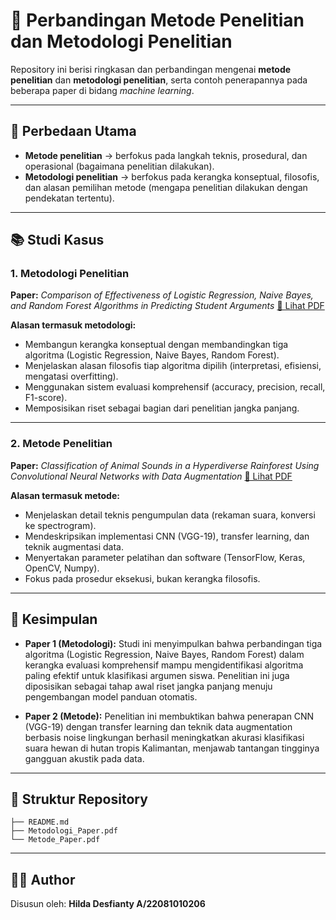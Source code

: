 # 📄 Perbandingan Metode Penelitian dan Metodologi Penelitian

Repository ini berisi ringkasan dan perbandingan mengenai **metode penelitian** dan **metodologi penelitian**, serta contoh penerapannya pada beberapa paper di bidang *machine learning*.

---

## 🔑 Perbedaan Utama

* **Metode penelitian** → berfokus pada langkah teknis, prosedural, dan operasional (bagaimana penelitian dilakukan).
* **Metodologi penelitian** → berfokus pada kerangka konseptual, filosofis, dan alasan pemilihan metode (mengapa penelitian dilakukan dengan pendekatan tertentu).

---

## 📚 Studi Kasus

### 1. Metodologi Penelitian

**Paper:** *Comparison of Effectiveness of Logistic Regression, Naive Bayes, and Random Forest Algorithms in Predicting Student Arguments*
[📄 Lihat PDF](./Metodologi_Paper.pdf)

**Alasan termasuk metodologi:**

* Membangun kerangka konseptual dengan membandingkan tiga algoritma (Logistic Regression, Naive Bayes, Random Forest).
* Menjelaskan alasan filosofis tiap algoritma dipilih (interpretasi, efisiensi, mengatasi overfitting).
* Menggunakan sistem evaluasi komprehensif (accuracy, precision, recall, F1-score).
* Memposisikan riset sebagai bagian dari penelitian jangka panjang.

---

### 2. Metode Penelitian

**Paper:** *Classification of Animal Sounds in a Hyperdiverse Rainforest Using Convolutional Neural Networks with Data Augmentation*
[📄 Lihat PDF](./Metode_Paper.pdf)

**Alasan termasuk metode:**

* Menjelaskan detail teknis pengumpulan data (rekaman suara, konversi ke spectrogram).
* Mendeskripsikan implementasi CNN (VGG-19), transfer learning, dan teknik augmentasi data.
* Menyertakan parameter pelatihan dan software (TensorFlow, Keras, OpenCV, Numpy).
* Fokus pada prosedur eksekusi, bukan kerangka filosofis.

---

## 📝 Kesimpulan

* **Paper 1 (Metodologi):**
  Studi ini menyimpulkan bahwa perbandingan tiga algoritma (Logistic Regression, Naive Bayes, Random Forest) dalam kerangka evaluasi komprehensif mampu mengidentifikasi algoritma paling efektif untuk klasifikasi argumen siswa. Penelitian ini juga diposisikan sebagai tahap awal riset jangka panjang menuju pengembangan model panduan otomatis.

* **Paper 2 (Metode):**
  Penelitian ini membuktikan bahwa penerapan CNN (VGG-19) dengan transfer learning dan teknik data augmentation berbasis noise lingkungan berhasil meningkatkan akurasi klasifikasi suara hewan di hutan tropis Kalimantan, menjawab tantangan tingginya gangguan akustik pada data.

---

## 📌 Struktur Repository

```
├── README.md
├── Metodologi_Paper.pdf
└── Metode_Paper.pdf
```

---

## 👩‍💻 Author

Disusun oleh: **Hilda Desfianty A/22081010206**
